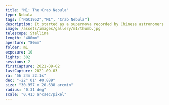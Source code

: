 ```yaml
---
title: "M1: The Crab Nebula"
type: Nebula
tags: ["NGC1952","M1", "Crab Nebula"]
description: It started as a supernova recorded by Chinese astronomers in 1054 AD. M1, the Crab Nebula, is the expanding remnant of that millenia old explosion.
image: /assets/images/gallery/m1/thumb.jpg
telescope: Stellina
length: "400mm"
aperture: "80mm"
folder: m1
exposure: 10
lights: 302
sessions: 2
firstCapture: 2021-09-02 
lastCapture: 2021-09-03
ra: "5h 34m 32.1s"
dec: "+22° 01' 40.889"
size: "30.957 x 20.638 arcmin"
radius: "0.31 deg"
scale: "0.413 arcsec/pixel"
---
```


